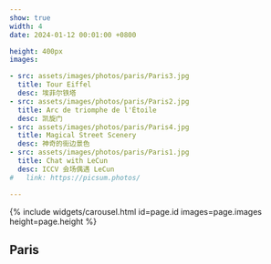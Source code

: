 ```yaml
---
show: true
width: 4
date: 2024-01-12 00:01:00 +0800

height: 400px
images:

- src: assets/images/photos/paris/Paris3.jpg
  title: Tour Eiffel
  desc: 埃菲尔铁塔
- src: assets/images/photos/paris/Paris2.jpg
  title: Arc de triomphe de l'Étoile
  desc: 凯旋门
- src: assets/images/photos/paris/Paris4.jpg
  title: Magical Street Scenery
  desc: 神奇的街边景色
- src: assets/images/photos/paris/Paris1.jpg
  title: Chat with LeCun
  desc: ICCV 会场偶遇 LeCun
#   link: https://picsum.photos/

---
```


{% include widgets/carousel.html id=page.id images=page.images height=page.height %}

<div class="p-4">
    <h2>Paris</h2>
    <!-- <hr />
    <p>
        <code>Showcase</code> is a page where you can show off almost anything you want. It can be the photo of your pets, your favorite books, your favorite projects, or anything else you want to show to the world.
    </p> -->
</div>
